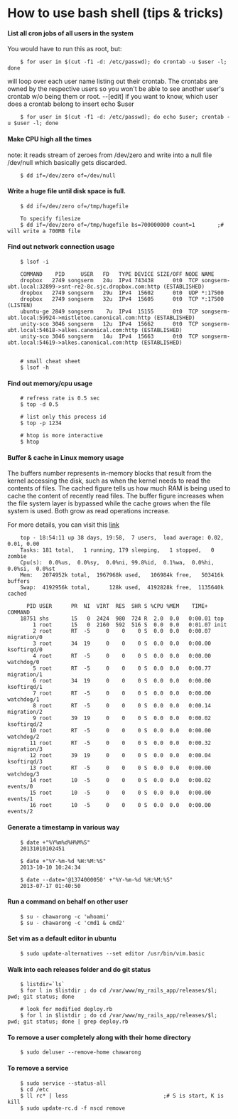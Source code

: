 How to use bash shell (tips & tricks)
=====================================

#### List all cron jobs of all users in the system 
You would have to run this as root, but:

		$ for user in $(cut -f1 -d: /etc/passwd); do crontab -u $user -l; done

will loop over each user name listing out their crontab. The crontabs are owned by the respective users so you won't be able to see another user's crontab w/o being them or root.
--[edit] if you want to know, which user does a crontab belong to insert echo $user

		$ for user in $(cut -f1 -d: /etc/passwd); do echo $user; crontab -u $user -l; done


#### Make CPU high all the times
note: it reads stream of zeroes from /dev/zero and write into a null file /dev/null 
which basically gets discarded.

		$ dd if=/dev/zero of=/dev/null


#### Write a huge file until disk space is full.

		$ dd if=/dev/zero of=/tmp/hugefile

		To specify filesize
		$ dd if=/dev/zero of=/tmp/hugefile bs=700000000 count=1       ;# will write a 700MB file

#### Find out network connection usage

		$ lsof -i

		COMMAND    PID     USER   FD   TYPE DEVICE SIZE/OFF NODE NAME
		dropbox   2749 songserm   24u  IPv4 743438      0t0  TCP songserm-ubt.local:32899->snt-re2-8c.sjc.dropbox.com:http (ESTABLISHED)
		dropbox   2749 songserm   29u  IPv4  15602      0t0  UDP *:17500 
		dropbox   2749 songserm   32u  IPv4  15605      0t0  TCP *:17500 (LISTEN)
		ubuntu-ge 2849 songserm    7u  IPv4  15155      0t0  TCP songserm-ubt.local:59924->mistletoe.canonical.com:http (ESTABLISHED)
		unity-sco 3046 songserm   12u  IPv4  15662      0t0  TCP songserm-ubt.local:54618->alkes.canonical.com:http (ESTABLISHED)
		unity-sco 3046 songserm   14u  IPv4  15663      0t0  TCP songserm-ubt.local:54619->alkes.canonical.com:http (ESTABLISHED)


		# small cheat sheet
		$ lsof -h

#### Find out memory/cpu usage

        # refress rate is 0.5 sec
		$ top -d 0.5 

		# list only this process id
		$ top -p 1234

		# htop is more interactive
		$ htop


#### Buffer & cache in Linux memory usage

The buffers number represents in-memory blocks that result from the kernel accessing the disk, such as when the kernel needs to read the contents of files. The cached figure tells us how much RAM is being used to cache the content of recently read files. The buffer figure increases when the file system layer is bypassed while the cache grows when the file system is used. Both grow as read operations increase.

For more details, you can visit this [link](http://www.itworld.com/it-managementstrategy/280695/making-sense-memory-usage-linux?page=0,2)

		top - 18:54:11 up 38 days, 19:58,  7 users,  load average: 0.02, 0.01, 0.00
		Tasks: 181 total,   1 running, 179 sleeping,   1 stopped,   0 zombie
		Cpu(s):  0.0%us,  0.0%sy,  0.0%ni, 99.8%id,  0.1%wa,  0.0%hi,  0.0%si,  0.0%st
		Mem:   2074952k total,  1967968k used,   106984k free,   503416k buffers
		Swap:  4192956k total,      128k used,  4192828k free,  1135640k cached

		  PID USER      PR  NI  VIRT  RES  SHR S %CPU %MEM    TIME+  COMMAND
		18751 shs       15   0  2424  980  724 R  2.0  0.0   0:00.01 top
		    1 root      15   0  2160  592  516 S  0.0  0.0   0:01.07 init
		    2 root      RT  -5     0    0    0 S  0.0  0.0   0:00.07 migration/0
		    3 root      34  19     0    0    0 S  0.0  0.0   0:00.00 ksoftirqd/0
		    4 root      RT  -5     0    0    0 S  0.0  0.0   0:00.00 watchdog/0
		    5 root      RT  -5     0    0    0 S  0.0  0.0   0:00.77 migration/1
		    6 root      34  19     0    0    0 S  0.0  0.0   0:00.00 ksoftirqd/1
		    7 root      RT  -5     0    0    0 S  0.0  0.0   0:00.00 watchdog/1
		    8 root      RT  -5     0    0    0 S  0.0  0.0   0:00.14 migration/2
		    9 root      39  19     0    0    0 S  0.0  0.0   0:00.02 ksoftirqd/2
		   10 root      RT  -5     0    0    0 S  0.0  0.0   0:00.00 watchdog/2
		   11 root      RT  -5     0    0    0 S  0.0  0.0   0:00.32 migration/3
		   12 root      39  19     0    0    0 S  0.0  0.0   0:00.04 ksoftirqd/3
		   13 root      RT  -5     0    0    0 S  0.0  0.0   0:00.00 watchdog/3
		   14 root      10  -5     0    0    0 S  0.0  0.0   0:00.02 events/0
		   15 root      10  -5     0    0    0 S  0.0  0.0   0:00.00 events/1
		   16 root      10  -5     0    0    0 S  0.0  0.0   0:00.00 events/2


#### Generate a timestamp in various way

		$ date +"%Y%m%d%H%M%S"
		20131010102451

		$ date +"%Y-%m-%d %H:%M:%S"
		2013-10-10 10:24:34

		$ date --date='@1374000050' +"%Y-%m-%d %H:%M:%S"
		2013-07-17 01:40:50


#### Run a command on behalf on other user 

		$ su - chawarong -c 'whoami'
		$ su - chawarong -c 'cmd1 & cmd2'


#### Set vim as a default editor in ubuntu 

		$ sudo update-alternatives --set editor /usr/bin/vim.basic
	
#### Walk into each releases folder and do git status

        $ listdir=`ls`
        $ for l in $listdir ; do cd /var/www/my_rails_app/releases/$l; pwd; git status; done

        # look for modified deploy.rb 
        $ for l in $listdir ; do cd /var/www/my_rails_app/releases/$l; pwd; git status; done | grep deploy.rb

#### To remove a user completely along with their home directory

        $ sudo deluser --remove-home chawarong

#### To remove a service 

        $ sudo service --status-all
        $ cd /etc
        $ ll rc* | less                              ;# S is start, K is kill
        $ sudo update-rc.d -f nscd remove